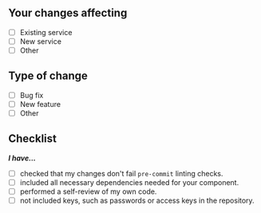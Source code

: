 ## Your changes affecting

- [ ] Existing service
- [ ] New service
- [ ] Other

## Type of change

- [ ] Bug fix
- [ ] New feature
- [ ] Other

## Checklist

**_I have..._**

- [ ] checked that my changes don't fail `pre-commit` linting checks.
- [ ] included all necessary dependencies needed for your component.
- [ ] performed a self-review of my own code.
- [ ] not included keys, such as passwords or access keys in the repository.
